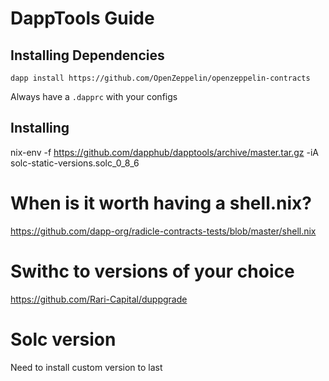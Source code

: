 # DappTools Guide

## Installing Dependencies


`dapp install https://github.com/OpenZeppelin/openzeppelin-contracts`

Always have a `.dapprc` with your configs


## Installing 

nix-env -f https://github.com/dapphub/dapptools/archive/master.tar.gz -iA solc-static-versions.solc_0_8_6


# When is it worth having a shell.nix?

https://github.com/dapp-org/radicle-contracts-tests/blob/master/shell.nix

# Swithc to versions of your choice

https://github.com/Rari-Capital/duppgrade

# Solc version

Need to install custom version to last
